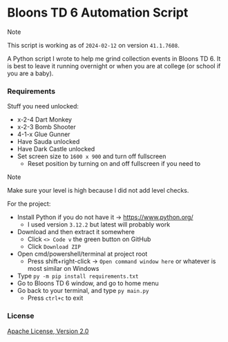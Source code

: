 # Bloons TD 6 Automation Script

> [!note]
> This script is working as of `2024-02-12` on version `41.1.7608`.

A Python script I wrote to help me grind collection events in Bloons TD 6. It is
best to leave it running overnight or when you are at college (or school if you
are a baby).

### Requirements

Stuff you need unlocked:

- x-2-4 Dart Monkey
- x-2-3 Bomb Shooter
- 4-1-x Glue Gunner
- Have Sauda unlocked
- Have Dark Castle unlocked
- Set screen size to `1600 x 900` and turn off fullscreen
  - Reset position by turning on and off fullscreen if you need to

> [!note]
> Make sure your level is high because I did not add level checks.

For the project:

- Install Python if you do not have it -> https://www.python.org/
  - I used version `3.12.2` but latest will probably work
- Download and then extract it somewhere
  - Click `<> Code v` the green button on GitHub
  - Click `Download ZIP`
- Open cmd/powershell/terminal at project root
  - Press shift+right-click -> `Open command window here` or whatever is most
    similar on Windows
- Type `py -m pip install requirements.txt`
- Go to Bloons TD 6 window, and go to home menu
- Go back to your terminal, and type `py main.py`
  - Press `ctrl+c` to exit

### License

[Apache License, Version 2.0](LICENSE.txt)
